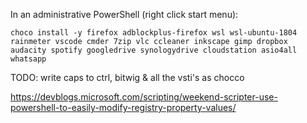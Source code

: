 In an administrative PowerShell (right click start menu):

```
choco install -y firefox adblockplus-firefox wsl wsl-ubuntu-1804 rainmeter vscode cmder 7zip vlc ccleaner inkscape gimp dropbox audacity spotify googledrive synologydrive cloudstation asio4all whatsapp
```

TODO:
write caps to ctrl, bitwig & all the vsti's as chocco

https://devblogs.microsoft.com/scripting/weekend-scripter-use-powershell-to-easily-modify-registry-property-values/
